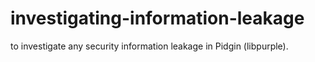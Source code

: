 # investigating-information-leakage

to investigate any security information leakage in Pidgin (libpurple).
